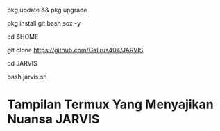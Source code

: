 pkg update && pkg upgrade

pkg install git bash sox -y

cd $HOME

git clone https://github.com/Galirus404/JARVIS

cd JARVIS

bash jarvis.sh

# Tampilan Termux Yang Menyajikan Nuansa JARVIS
